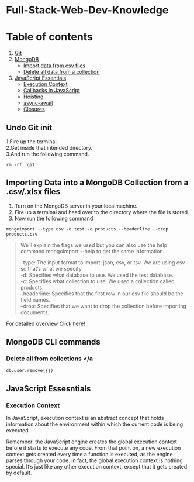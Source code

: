 # Full-Stack-Web-Dev-Knowledge

# Table of contents
1. [Git](#Git)
2. [MongoDB](#)
   * [Import data from csv files](#csv)
   * [Delete all data from a collection](#delCollection)
3. [JavaScript Essentials](#javascript-essentials)
   * [Execution Context](#execution-context)
   * [Callbacks in JavaScript](#)
   * [Hoisting](#)
   * [async-await](#)
   * [Closures](#)
 

## Undo Git init <a name="Git"></a>

1.Fire up the terminal.\
2.Get inside that intended directory.\
3.And run the following command.

```
rm -rf .git
```

## Importing Data into a MongoDB Collection from a .csv/.xlsx files <a name="csv"></a>

1. Turn on the MongoDB server in your localmachine.
2. Fire up a terminal and head over to the directory where the file is stored.
3. Now run the following command 

```
mongoimport --type csv -d test -c products --headerline --drop products.csv
```

>We’ll explain the flags we used but you can also use the help command mongoimport --help to get the same information.
>
> –type: The input format to import: json, csv, or tsv. We are using csv so that’s what we specify.\
> -d: Specifies what database to use. We used the test database.\
> -c: Specifies what collection to use. We used a collection called products.\
> –headerline: Specifies that the first row in our csv file should be the field names.\
> –drop: Specifies that we want to drop the collection before importing documents.

For detailed overview [Click here!](https://kb.objectrocket.com/mongo-db/how-to-import-a-csv-into-mongodb-327)


## MongoDB CLI commands

### Delete all from collections <a name="delCollection"></a

```
db.user.remove({})
```

## JavaScript Essesntials <a href="javascript-essentials"></a>

### Execution Context <a href="execution-context"></a>

  In JavaScript, execution context is an abstract concept that holds information about the environment within which the current code is being executed.
  
  Remember: the JavaScript engine creates the global execution context before it starts to execute any code. From that point on, a new execution context gets created every time   a function is executed, as the engine parses through your code. In fact, the global execution context is nothing special. It’s just like any other execution context, except     that it gets created by default.
